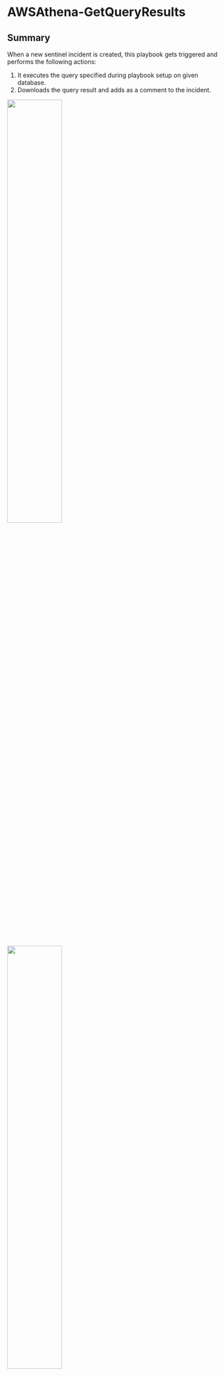 # AWSAthena-GetQueryResults

## Summary

When a new sentinel incident is created, this playbook gets triggered and performs the following actions:

1. It executes the query specified during playbook setup on given database.
2. Downloads the query result and adds as a comment to the incident.

<img src="./images/Playbook_AWSAthena.jpg" width="50%"/><br>
<img src="./images/Incident_Comment.jpg" width="50%"/><br>

### Prerequisites

1. Prior to the deployment of this playbook, [AWS Athena API Function App Connector](../../CustomConnector/AWSAthena_FunctionAppConnector/) needs to be deployed under the same subscription.
2. Refer to [AWS Athena API Function App Connector](../../CustomConnector/AWSAthena_FunctionAppConnector/readme.md) documentation to obtain AWS Access Key ID, Secret Access Key and Region.

### Deployment instructions

1. To deploy the Playbook, click the Deploy to Azure button. This will launch the ARM Template deployment wizard.
2. Fill in the required parameters:
    * Playbook Name
    * Data Catlog (e.g. AwsDataCatalog)
    * Database (e.g. testdb)
    * Output Location (e.g. s3://test-bucket/)
    * Query String (e.g. select * from testtable)

[![Deploy to Azure](https://aka.ms/deploytoazurebutton)](https://portal.azure.com/#create/Microsoft.Template/uri/https%3A%2F%2Fraw.githubusercontent.com%2FAzure%2FAzure-Sentinel%2Fmaster%2FSolutions%2FAWSAthena%2FPlaybooks%2FAWSAthenaPlaybooks%2FAWSAthena-GetQueryResults%2Fazuredeploy.json) [![Deploy to Azure](https://aka.ms/deploytoazuregovbutton)](https://portal.azure.us/#create/Microsoft.Template/uri/https%3A%2F%2Fraw.githubusercontent.com%2FAzure%2FAzure-Sentinel%2Fmaster%2FSolutions%2FAWSAthena%2FPlaybooks%2FAWSAthenaPlaybooks%2FAWSAthena-GetQueryResults%2Fazuredeploy.json)

### Post-Deployment instructions

#### a. Authorize connections

Once deployment is complete, authorize each connection.

1. Click the Microsoft Sentinel connection resource
2. Click edit API connection
3. Click Authorize
4. Sign in
5. Click Save
6. Repeat steps for other connections

#### b. Assign Playbook Microsoft Sentinel Responder Role
1. Select the Playbook (Logic App) resource
2. Click on Identity Blade
3. Choose System assigned tab
4. Click on Azure role assignments
5. Click on Add role assignments
6. Select Scope - Resource group
7. Select Subscription - where Playbook has been created
8. Select Resource group - where Playbook has been created
9. Select Role - Microsoft Sentinel Responder
10. Click Save (It takes 3-5 minutes to show the added role.)

#### c. Function App Settings Update Instructions
Refer to [AWS Athena API Function App Connector](../../CustomConnector/AWSAthena_FunctionAppConnector/readme.md) documentation for Function App **Application Settings (Access Key ID, Secret Access Key and Region)** update instruction.

#  References
 - [AWS Athena API Guide](https://docs.aws.amazon.com/athena/latest/APIReference/Welcome.html)
 - [AWS Athena Boto3 Documentation](https://boto3.amazonaws.com/v1/documentation/api/latest/reference/services/athena.html)
